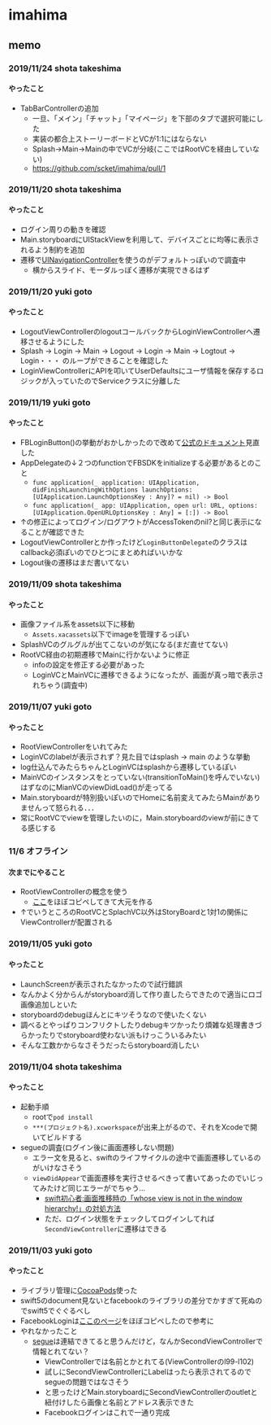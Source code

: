 # imahima

## memo
### 2019/11/24 shota takeshima
#### やったこと
- TabBarControllerの追加
  - 一旦、「メイン」「チャット」「マイページ」を下部のタブで選択可能にした
  - 実装の都合上ストーリーボードとVCが1:1にはならない
  - Splash→Main→Mainの中でVCが分岐(ここではRootVCを経由していない)
  - https://github.com/scket/imahima/pull/1

### 2019/11/20 shota takeshima
#### やったこと
- ログイン周りの動きを確認
- Main.storyboardにUIStackViewを利用して、デバイスごとに均等に表示されるよう制約を追加
- 遷移で[UINavigationController](https://qiita.com/ryu1_f/items/4a0e452e94c9ba609220)を使うのがデフォルトっぽいので調査中
  - 横からスライド、モーダルっぽく遷移が実現できるはず

### 2019/11/20 yuki goto
#### やったこと
- LogoutViewControllerのlogoutコールバックからLoginViewControllerへ遷移させるようにした
- Splash -> Login -> Main -> Logout -> Login -> Main -> Logtout -> Login・・・ のループができることを確認した
- LoginViewControllerにAPIを叩いてUserDefaultsにユーザ情報を保存するロジックが入っていたのでServiceクラスに分離した

### 2019/11/19 yuki goto
#### やったこと
- FBLoginButton()の挙動がおかしかったので改めて[公式のドキュメント](https://developers.facebook.com/docs/swift)見直した
- AppDelegateの↓２つのfunctionでFBSDKをinitializeする必要があるとのこと
  - ```func application(_ application: UIApplication, didFinishLaunchingWithOptions launchOptions: [UIApplication.LaunchOptionsKey : Any]? = nil) -> Bool```
  - ```func application(_ app: UIApplication, open url: URL, options: [UIApplication.OpenURLOptionsKey : Any] = [:]) -> Bool```
- ↑の修正によってログイン/ログアウトがAccessTokenのnil?と同じ表示になることが確認できた
- LogoutViewControllerとか作ったけど```LoginButtonDelegate```のクラスはcallback必須ぽいのでひとつにまとめればいいかな
- Logout後の遷移はまだ書いてない

### 2019/11/09 shota takeshima
#### やったこと
- 画像ファイル系をassets以下に移動
  - `Assets.xacassets`以下でimageを管理するっぽい
- SplashVCのグルグルが出てこないのが気になる(まだ直せてない)
- RootVC経由の初期遷移でMainに行かないように修正
  - infoの設定を修正する必要があった
  - LoginVCとMainVCに遷移できるようになったが、画面が真っ暗で表示されちゃう(調査中)
  

### 2019/11/07 yuki goto
#### やったこと
- RootViewControllerをいれてみた
- LoginVCのlabelが表示されず？見た目ではsplash -> main のような挙動
- log仕込んでみたらちゃんとLoginVCはsplashから遷移しているぽい
- MainVCのインスタンスをとっていない(transitionToMain()を呼んでいない)はずなのにMianVCのviewDidLoad()が走ってる
- Main.storyboardが特別扱いぽいのでHomeに名前変えてみたらMainがありませんって怒られる．．．
- 常にRootVCでviewを管理したいのに，Main.storyboardのviewが前にきてる感じする

### 11/6 オフライン
#### 次までにやること
- RootViewControllerの概念を使う
  - [ここ](https://qiita.com/Riscait/items/29e34d922dad834106da)をほぼコピペしてきて大元を作る
- ↑でいうところのRootVCとSplachVC以外はStoryBoardと1対1の関係にViewControllerが配置される

### 2019/11/05 yuki goto
#### やったこと
- LaunchScreenが表示されたなかったので試行錯誤
- なんかよく分からんがstoryboard消して作り直したらできたので適当にロゴ画像追加しといた
- storyboardのdebugほんとにキツそうなので使いたくない
- 調べるとやっぱりコンフリクトしたりdebugキツかったり煩雑な処理書きづらかったりでstoryboard使わない派もけっこういるみたい
- そんな工数かからなさそうだったらstoryboard消したい

### 2019/11/04 shota takeshima
#### やったこと
- 起動手順
  - rootで`pod install`
  - `***(プロジェクト名).xcworkspace`が出来上がるので、それをXcodeで開いてビルドする
- segueの調査(ログイン後に画面遷移しない問題)
  - エラー文を見ると、swiftのライフサイクルの途中で画面遷移しているのがいけなさそう
  - `viewDidAppear`で画面遷移を実行させるべきって書いてあったのでいじってみたけど同じエラーがでちゃう…
    - [swift初心者:画面推移時の「whose view is not in the window hierarchy!」の対処方法](https://qiita.com/Atsushi_/items/604db81a87930d57d50b)
    - ただ、ログイン状態をチェックしてログインしてれば`SecondViewController`に遷移はできる

### 2019/11/03 yuki goto
#### やったこと
  - ライブラリ管理に[CocoaPods](https://qiita.com/satoken0417/items/479bcdf91cff2634ffb1)使った
  - swift5のdocument見ないとfacebookのライブラリの差分でかすぎて死ぬのでswift5でぐぐるべし
  - FacebookLoginは[ここのページ](https://qiita.com/haru15komekome/items/8f63a6273103489503a3)をほぼコピペしたので参考に
- やれなかったこと
  - [segue](https://qiita.com/misakiagata/items/b7f6c2f6c9f988ec38c7)は連結できてると思うんだけど，なんかSecondViewControllerで情報とれてない？
    - ViewControllerでは名前とかとれてる(ViewControllerのl99-l102)
    - 試しにSecondViewControllerにLabelはったら表示されてるのでsegueの問題ではなさそう
    - と思ったけどMain.storyboardにSecondViewControllerのoutletと紐付けしたら画像と名前とアドレス表示できた
    - Facebookログインはこれで一通り完成
